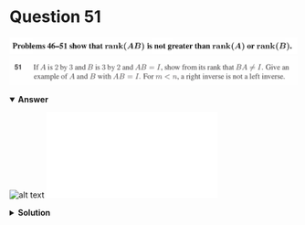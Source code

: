 # Question 51
![alt text](../ques-ref-46-51.png)
![alt text](q51.png)

<details open>
<summary><b>Answer</b></summary>

![alt text](a51.svg)
![alt text](a51.py)
</details>

<details>
<summary><b>Solution</b></summary>

![alt text](s51.png)
</details>
